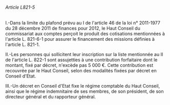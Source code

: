 ###### Article L821-5

I.-Dans la limite du plafond prévu au I de l'article 46 de la loi n° 2011-1977 du 28 décembre 2011 de finances pour 2012, le Haut Conseil du commissariat aux comptes perçoit le produit des cotisations mentionnées à l'article L. 821-6-1 pour assurer le financement des missions définies à l'article L. 821-1.

II.-Les personnes qui sollicitent leur inscription sur la liste mentionnée au II de l'article L. 822-1 sont assujetties à une contribution forfaitaire dont le montant, fixé par décret, n'excède pas 5 000 €. Cette contribution est recouvrée par le Haut Conseil, selon des modalités fixées par décret en Conseil d'Etat.

III.-Un décret en Conseil d'Etat fixe le régime comptable du Haut Conseil, ainsi que le régime indemnitaire de ses membres, de son président, de son directeur général et du rapporteur général.

